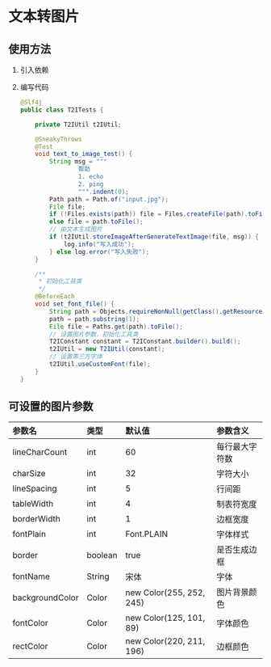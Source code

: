 # 文本转图片

## 使用方法

1. 引入依赖

2. 编写代码

    ```java
    @Slf4j
    public class T2ITests {
    
        private T2IUtil t2IUtil;
    
        @SneakyThrows
        @Test
        void text_to_image_test() {
            String msg = """
                    帮助
                    1. echo
                    2. ping
                    """.indent(0);
            Path path = Path.of("input.jpg");
            File file;
            if (!Files.exists(path)) file = Files.createFile(path).toFile();
            else file = path.toFile();
            // 由文本生成图片
            if (t2IUtil.storeImageAfterGenerateTextImage(file, msg)) {
                log.info("写入成功");
            } else log.error("写入失败");
        }
    
        /**
         * 初始化工具类
         */
        @BeforeEach
        void set_font_file() {
            String path = Objects.requireNonNull(getClass().getResource("/font/SourceHanSansCN-Medium.otf")).getPath();
            path = path.substring(1);
            File file = Paths.get(path).toFile();
            // 设置图片参数，初始化工具类
            T2IConstant constant = T2IConstant.builder().build();
            t2IUtil = new T2IUtil(constant);
            // 设置第三方字体
            t2IUtil.useCustomFont(file);
        }
    }
    ```

## 可设置的图片参数

| 参数名             | 类型      | 默认值                      | 参数含义    |
|:----------------|:--------|:-------------------------|:--------|
| lineCharCount   | int     | 60                       | 每行最大字符数 |
| charSize        | int     | 32                       | 字符大小    |
| lineSpacing     | int     | 5                        | 行间距     |
| tableWidth      | int     | 4                        | 制表符宽度   |
| borderWidth     | int     | 1                        | 边框宽度    |
| fontPlain       | int     | Font.PLAIN               | 字体样式    |
| border          | boolean | true                     | 是否生成边框  |
| fontName        | String  | 宋体                       | 字体      |
| backgroundColor | Color   | new Color(255, 252, 245) | 图片背景颜色  |
| fontColor       | Color   | new Color(125, 101, 89)  | 字体颜色    |
| rectColor       | Color   | new Color(220, 211, 196) | 边框颜色    |

